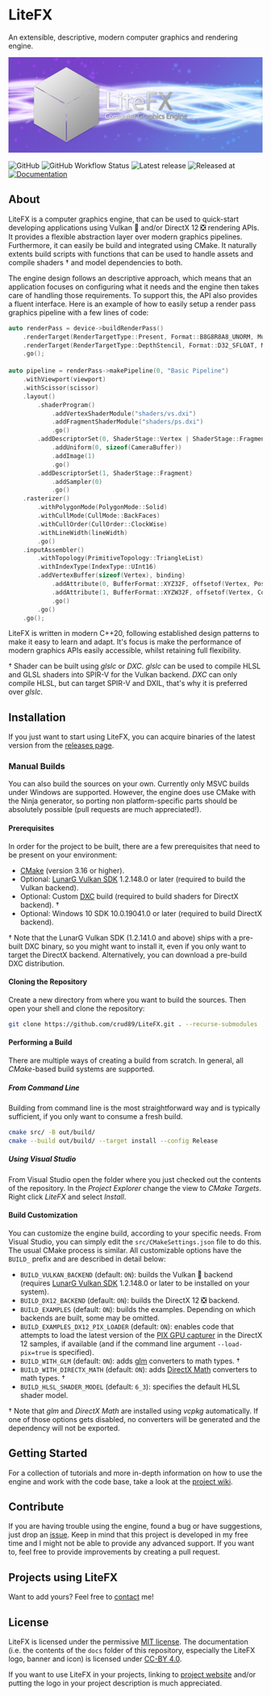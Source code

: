 # LiteFX

An extensible, descriptive, modern computer graphics and rendering engine.

<p align="center">
  <img src="https://github.com/crud89/LiteFX/blob/main/docs/img/banner_m.jpg">
</p>

![GitHub](https://img.shields.io/github/license/crud89/litefx.svg) ![GitHub Workflow Status](https://img.shields.io/github/workflow/status/crud89/litefx/release?label=Build) ![Latest release](https://img.shields.io/github/release/crud89/litefx.svg) ![Released at](https://img.shields.io/github/release-date/crud89/litefx.svg) [![Documentation](https://img.shields.io/badge/docs-gh--pages-70dcf4.svg)](https://litefx.github.io/docs/#/)

## About

LiteFX is a computer graphics engine, that can be used to quick-start developing applications using Vulkan 🌋 and/or DirectX 12 ❎ rendering APIs. It provides a flexible abstraction layer over modern graphics pipelines. Furthermore, it can easily be build and integrated using CMake. It naturally extents build scripts with functions that can be used to handle assets and compile shaders † and model dependencies to both.

The engine design follows an descriptive approach, which means that an application focuses on configuring what it needs and the engine then takes care of handling those requirements. To support this, the API also provides a fluent interface. Here is an example of how to easily setup a render pass graphics pipeline with a few lines of code:

```cxx
auto renderPass = device->buildRenderPass()
    .renderTarget(RenderTargetType::Present, Format::B8G8R8A8_UNORM, MultiSamplingLevel::x1, { 0.f, 0.f, 0.f, 1.f }, true, false)
    .renderTarget(RenderTargetType::DepthStencil, Format::D32_SFLOAT, MultiSamplingLevel::x1, { 1.f, 0.f, 0.f, 0.f }, true, false)
    .go();

auto pipeline = renderPass->makePipeline(0, "Basic Pipeline")
    .withViewport(viewport)
    .withScissor(scissor)
    .layout()
        .shaderProgram()
            .addVertexShaderModule("shaders/vs.dxi")
            .addFragmentShaderModule("shaders/ps.dxi")
            .go()
        .addDescriptorSet(0, ShaderStage::Vertex | ShaderStage::Fragment)
            .addUniform(0, sizeof(CameraBuffer))
            .addImage(1)
            .go()
        .addDescriptorSet(1, ShaderStage::Fragment)
            .addSampler(0)
            .go()
    .rasterizer()
        .withPolygonMode(PolygonMode::Solid)
        .withCullMode(CullMode::BackFaces)
        .withCullOrder(CullOrder::ClockWise)
        .withLineWidth(lineWidth)
        .go()
    .inputAssembler()
        .withTopology(PrimitiveTopology::TriangleList)
        .withIndexType(IndexType::UInt16)
        .addVertexBuffer(sizeof(Vertex), binding)
            .addAttribute(0, BufferFormat::XYZ32F, offsetof(Vertex, Position), AttributeSemantic::Position)
            .addAttribute(1, BufferFormat::XYZW32F, offsetof(Vertex, Color), AttributeSemantic::Color)
            .go()
        .go()
    .go();
```

LiteFX is written in modern C++20, following established design patterns to make it easy to learn and adapt. It's focus is make the performance of modern graphics APIs easily accessible, whilst retaining full flexibility.

† Shader can be built using *glslc* or *DXC*. *glslc* can be used to compile HLSL and GLSL shaders into SPIR-V for the Vulkan backend. *DXC* can only compile HLSL, but can target SPIR-V and DXIL, that's why it is preferred over *glslc*.

## Installation

If you just want to start using LiteFX, you can acquire binaries of the latest version from the [releases page](https://github.com/crud89/LiteFX/releases).

### Manual Builds

You can also build the sources on your own. Currently only MSVC builds under Windows are supported. However, the engine does use CMake with the Ninja generator, so porting non platform-specific parts should be absolutely possible (pull requests are much appreciated!).

#### Prerequisites

In order for the project to be built, there are a few prerequisites that need to be present on your environment:

- [CMake](https://cmake.org/download/) (version 3.16 or higher).
- Optional: [LunarG Vulkan SDK](https://vulkan.lunarg.com/) 1.2.148.0 or later (required to build the Vulkan backend).
- Optional: Custom [DXC](https://github.com/microsoft/DirectXShaderCompiler) build (required to build shaders for DirectX backend). †
- Optional: Windows 10 SDK 10.0.19041.0 or later (required to build DirectX backend).

† Note that the LunarG Vulkan SDK (1.2.141.0 and above) ships with a pre-built DXC binary, so you might want to install it, even if you only want to target the DirectX backend. Alternatively, you can download a pre-build DXC distribution.

#### Cloning the Repository

Create a new directory from where you want to build the sources. Then open your shell and clone the repository:

```sh
git clone https://github.com/crud89/LiteFX.git . --recurse-submodules
```

#### Performing a Build

There are multiple ways of creating a build from scratch. In general, all *CMake*-based build systems are supported.

##### From Command Line

Building from command line is the most straightforward way and is typically sufficient, if you only want to consume a fresh build.

```sh
cmake src/ -B out/build/
cmake --build out/build/ --target install --config Release
```

##### Using Visual Studio

From Visual Studio open the folder where you just checked out the contents of the repository. In the *Project Explorer* change the view to *CMake Targets*. Right click *LiteFX* and select *Install*.

#### Build Customization

You can customize the engine build, according to your specific needs. From Visual Studio, you can simply edit the `src/CMakeSettings.json` file to do this. The usual CMake process is similar. All customizable options have the `BUILD_` prefix and are described in detail below:

- `BUILD_VULKAN_BACKEND` (default: `ON`): builds the Vulkan 🌋 backend (requires [LunarG Vulkan SDK](https://vulkan.lunarg.com/) 1.2.148.0 or later to be installed on your system).
- `BUILD_DX12_BACKEND` (default: `ON`): builds the DirectX 12 ❎ backend.
- `BUILD_EXAMPLES` (default: `ON`): builds the examples. Depending on which backends are built, some may be omitted.
- `BUILD_EXAMPLES_DX12_PIX_LOADER` (default: `ON`): enables code that attempts to load the latest version of the [PIX GPU capturer](https://devblogs.microsoft.com/pix/) in the DirectX 12 samples, if available (and if the command line argument `--load-pix=true` is specified).
- `BUILD_WITH_GLM` (default: `ON`): adds [glm](https://glm.g-truc.net/0.9.9/index.html) converters to math types. †
- `BUILD_WITH_DIRECTX_MATH` (default: `ON`): adds [DirectX Math](https://github.com/microsoft/DirectXMath) converters to math types. †
- `BUILD_HLSL_SHADER_MODEL` (default: `6_3`): specifies the default HLSL shader model.

† Note that *glm* and *DirectX Math* are installed using *vcpkg* automatically. If one of those options gets disabled, no converters will be generated and the dependency will not be exported.

## Getting Started

For a collection of tutorials and more in-depth information on how to use the engine and work with the code base, take a look at the [project wiki](https://github.com/crud89/LiteFX/wiki).

## Contribute

If you are having trouble using the engine, found a bug or have suggestions, just drop an [issue](https://github.com/crud89/LiteFX/issues). Keep in mind that this project is developed in my free time and I might not be able to provide any advanced support. If you want to, feel free to provide improvements by creating a pull request.

## Projects using LiteFX

<!-- Currently none, lol -->

Want to add yours? Feel free to [contact](mailto:litefx@crudolph.io?subject=[GitHub]%20LiteFX%20Project%20List) me!

## License

LiteFX is licensed under the permissive [MIT license](./LICENSE). The documentation (i.e. the contents of the `docs` folder of this repository, especially the LiteFX logo, banner and icon) is licensed under [CC-BY 4.0](https://creativecommons.org/licenses/by/4.0/).

If you want to use LiteFX in your projects, linking to [project website](https://litefx.crudolph.io/) and/or putting the logo in your project description is much appreciated.